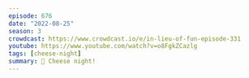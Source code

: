 ```yaml
---
episode: 676
date: "2022-08-25"
season: 3
crowdcast: https://www.crowdcast.io/e/in-lieu-of-fun-episode-331
youtube: https://www.youtube.com/watch?v=o8FgkZCazlg
tags: [cheese-night]
summary: 🧀 Cheese night!
---
```

